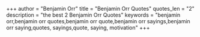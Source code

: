 +++
author = "Benjamin Orr"
title = "Benjamin Orr Quotes"
quotes_len = "2"
description = "the best 2 Benjamin Orr Quotes"
keywords = "benjamin orr,benjamin orr quotes,benjamin orr quote,benjamin orr sayings,benjamin orr saying,quotes, sayings,quote, saying, motivation"
+++

